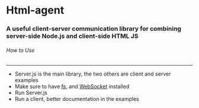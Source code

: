 # Html-agent
### A useful client-server communication library for combining server-side Node.js and client-side HTML JS
###### How to Use
---
- Server.js is the main library, the two others are client and server examples
- Make sure to have [fs](https://www.npmjs.com/package/file-system), and [WebSocket](https://www.npmjs.com/package/websocket) installed
- Run Server.js
- Run a client, better documentation in the examples
